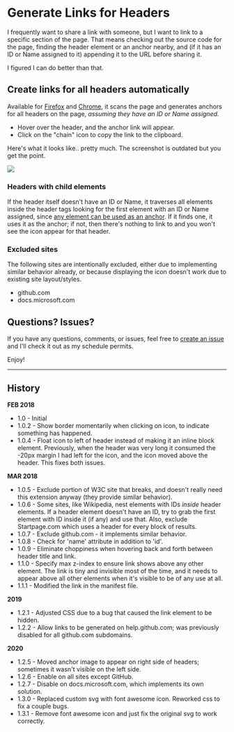 # Generate Links for Headers

I frequently want to share a link with someone, but I want to link to a specific section of the page. That means checking out the source code for the page, finding the header element or an anchor nearby, and (if it has an ID or Name assigned to it) appending it to the URL before sharing it.

I figured I can do better than that.

## Create links for all headers automatically

Available for [Firefox](https://addons.mozilla.org/en-US/firefox/addon/generate-links-for-headers/) and [Chrome](https://chrome.google.com/webstore/detail/generate-links-for-header/dckfkngmahjdokkkmconmfjdmicjcmgf), it scans the page and generates anchors for all headers on the page, *assuming they have an ID or Name assigned.*

* Hover over the header, and the anchor link will appear.
* Click on the "chain" icon to copy the link to the clipboard.

Here's what it looks like.. pretty much. The screenshot is outdated but you get the point.

![](show-header-with-links.gif)

### Headers with child elements

If the header itself doesn't have an ID or Name, it traverses all elements inside the header tags looking for the first element with an ID or Name assigned, since [any element can be used as an anchor](https://www.w3.org/TR/html4/struct/links.html#h-12.2.3). If it finds one, it uses it as the anchor; if not, then there's nothing to link to and you won't see the icon appear for that header.

### Excluded sites

The following sites are intentionally excluded, either due to implementing similar behavior already, or because displaying the icon doesn't work due to existing site layout/styles.

* github.com
* docs.microsoft.com

## Questions? Issues?

If you have any questions, comments, or issues, feel free to [create an issue](https://github.com/grantwinney/generate-links-for-headers/issues/new) and I'll check it out as my schedule permits.

Enjoy!

---

## History

**FEB 2018**
- 1.0 - Initial
- 1.0.2 - Show border momentarily when clicking on icon, to indicate something has happened.
- 1.0.4 - Float icon to left of header instead of making it an inline block element. Previously, when the header was very long it consumed the -20px margin I had left for the icon, and the icon moved above the header. This fixes both issues.

**MAR 2018**

- 1.0.5 - Exclude portion of W3C site that breaks, and doesn't really need this extension anyway (they provide similar behavior).
- 1.0.6 - Some sites, like Wikipedia, nest elements with IDs _inside_ header elements. If a header element doesn't have an ID, try to grab the first element with ID inside it (if any) and use that. Also, exclude Startpage.com which uses a header for every block of results.
- 1.0.7 - Exclude github.com - it implements similar behavior.
- 1.0.8 - Check for 'name' attribute in addition to 'id'.
- 1.0.9 - Eliminate choppiness when hovering back and forth between header title and link.
- 1.1.0 - Specify max z-index to ensure link shows above any other element. The link is tiny and invisible most of the time, and it needs to appear above all other elements when it's visible to be of any use at all.
- 1.1.1 - Modified the link in the manifest file.

**2019**
- 1.2.1 - Adjusted CSS due to a bug that caused the link element to be hidden.
- 1.2.2 - Allow links to be generated on help.github.com; was previously disabled for all github.com subdomains.

**2020**
- 1.2.5 - Moved anchor image to appear on right side of headers; sometimes it wasn't visible on the left side.
- 1.2.6 - Enable on all sites except GitHub.
- 1.2.7 - Disable on docs.microsoft.com, which implements its own solution.
- 1.3.0 - Replaced custom svg with font awesome icon. Reworked css to fix a couple bugs.
- 1.3.1 - Remove font awesome icon and just fix the original svg to work correctly.
